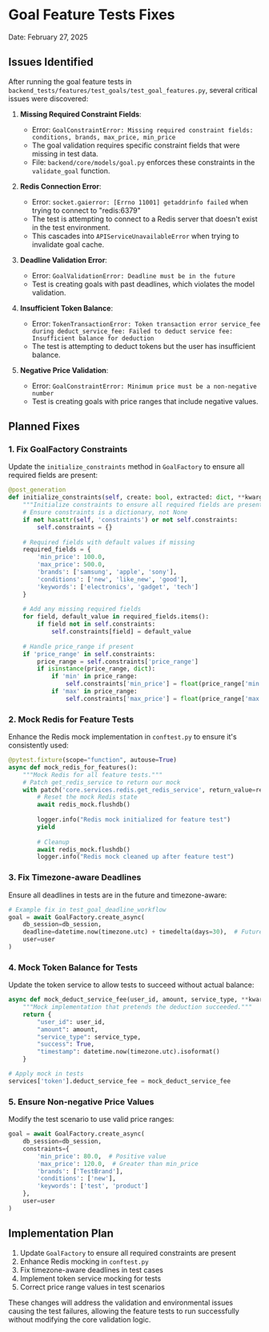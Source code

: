 # Goal Feature Tests Fixes
Date: February 27, 2025

## Issues Identified

After running the goal feature tests in `backend_tests/features/test_goals/test_goal_features.py`, several critical issues were discovered:

1. **Missing Required Constraint Fields**:
   - Error: `GoalConstraintError: Missing required constraint fields: conditions, brands, max_price, min_price`
   - The goal validation requires specific constraint fields that were missing in test data.
   - File: `backend/core/models/goal.py` enforces these constraints in the `validate_goal` function.

2. **Redis Connection Error**:
   - Error: `socket.gaierror: [Errno 11001] getaddrinfo failed` when trying to connect to "redis:6379"
   - The test is attempting to connect to a Redis server that doesn't exist in the test environment.
   - This cascades into `APIServiceUnavailableError` when trying to invalidate goal cache.

3. **Deadline Validation Error**:
   - Error: `GoalValidationError: Deadline must be in the future`
   - Test is creating goals with past deadlines, which violates the model validation.

4. **Insufficient Token Balance**:
   - Error: `TokenTransactionError: Token transaction error service_fee during deduct_service_fee: Failed to deduct service fee: Insufficient balance for deduction`
   - The test is attempting to deduct tokens but the user has insufficient balance.

5. **Negative Price Validation**:
   - Error: `GoalConstraintError: Minimum price must be a non-negative number`
   - Test is creating goals with price ranges that include negative values.

## Planned Fixes

### 1. Fix GoalFactory Constraints

Update the `initialize_constraints` method in `GoalFactory` to ensure all required fields are present:

```python
@post_generation
def initialize_constraints(self, create: bool, extracted: dict, **kwargs):
    """Initialize constraints to ensure all required fields are present."""
    # Ensure constraints is a dictionary, not None
    if not hasattr(self, 'constraints') or not self.constraints:
        self.constraints = {}
    
    # Required fields with default values if missing
    required_fields = {
        'min_price': 100.0,
        'max_price': 500.0,
        'brands': ['samsung', 'apple', 'sony'],
        'conditions': ['new', 'like_new', 'good'],
        'keywords': ['electronics', 'gadget', 'tech']
    }
    
    # Add any missing required fields
    for field, default_value in required_fields.items():
        if field not in self.constraints:
            self.constraints[field] = default_value
    
    # Handle price_range if present
    if 'price_range' in self.constraints:
        price_range = self.constraints['price_range']
        if isinstance(price_range, dict):
            if 'min' in price_range:
                self.constraints['min_price'] = float(price_range['min'])
            if 'max' in price_range:
                self.constraints['max_price'] = float(price_range['max'])
```

### 2. Mock Redis for Feature Tests

Enhance the Redis mock implementation in `conftest.py` to ensure it's consistently used:

```python
@pytest.fixture(scope="function", autouse=True)
async def mock_redis_for_features():
    """Mock Redis for all feature tests."""
    # Patch get_redis_service to return our mock
    with patch('core.services.redis.get_redis_service', return_value=redis_mock):
        # Reset the mock Redis state
        await redis_mock.flushdb()
        
        logger.info("Redis mock initialized for feature test")
        yield
        
        # Cleanup
        await redis_mock.flushdb()
        logger.info("Redis mock cleaned up after feature test")
```

### 3. Fix Timezone-aware Deadlines

Ensure all deadlines in tests are in the future and timezone-aware:

```python
# Example fix in test_goal_deadline_workflow
goal = await GoalFactory.create_async(
    db_session=db_session,
    deadline=datetime.now(timezone.utc) + timedelta(days=30),  # Future date with timezone
    user=user
)
```

### 4. Mock Token Balance for Tests

Update the token service to allow tests to succeed without actual balance:

```python
async def mock_deduct_service_fee(user_id, amount, service_type, **kwargs):
    """Mock implementation that pretends the deduction succeeded."""
    return {
        "user_id": user_id,
        "amount": amount,
        "service_type": service_type,
        "success": True,
        "timestamp": datetime.now(timezone.utc).isoformat()
    }

# Apply mock in tests
services['token'].deduct_service_fee = mock_deduct_service_fee
```

### 5. Ensure Non-negative Price Values

Modify the test scenario to use valid price ranges:

```python
goal = await GoalFactory.create_async(
    db_session=db_session,
    constraints={
        'min_price': 80.0,  # Positive value
        'max_price': 120.0,  # Greater than min_price
        'brands': ['TestBrand'],
        'conditions': ['new'],
        'keywords': ['test', 'product']
    },
    user=user
)
```

## Implementation Plan

1. Update `GoalFactory` to ensure all required constraints are present
2. Enhance Redis mocking in `conftest.py` 
3. Fix timezone-aware deadlines in test cases
4. Implement token service mocking for tests
5. Correct price range values in test scenarios

These changes will address the validation and environmental issues causing the test failures, allowing the feature tests to run successfully without modifying the core validation logic. 